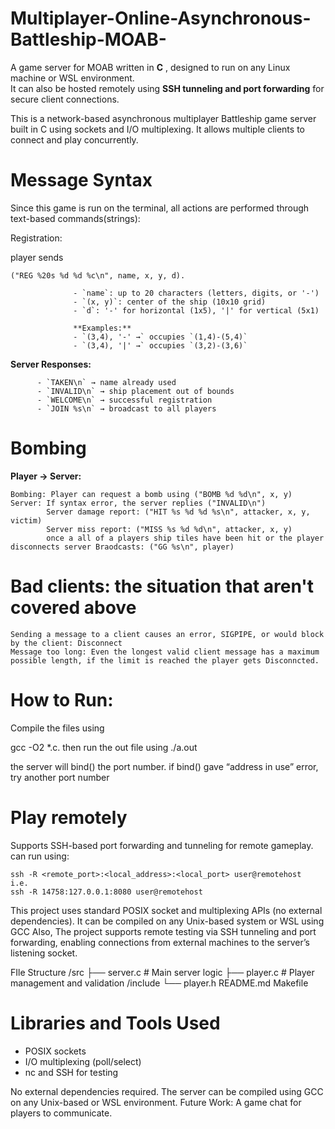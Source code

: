 # Multiplayer-Online-Asynchronous-Battleship-MOAB-
A game server for MOAB written in **C** , designed to run on any Linux machine or WSL environment.  
It can also be hosted remotely using **SSH tunneling and port forwarding** for secure client connections.

This is a network-based asynchronous multiplayer Battleship game server built in C using sockets and I/O multiplexing. It allows multiple clients to connect and play concurrently.


# Message Syntax
Since this game is run on the terminal, all actions are performed through text-based commands(strings):
  
  Registration: 
    
  player sends
    
    ("REG %20s %d %d %c\n", name, x, y, d).
    
                  - `name`: up to 20 characters (letters, digits, or '-')  
                  - `(x, y)`: center of the ship (10x10 grid)  
                  - `d`: '-' for horizontal (1x5), '|' for vertical (5x1)

                  **Examples:**
                  - `(3,4), '-' →` occupies `(1,4)-(5,4)`
                  - `(3,4), '|' →` occupies `(3,2)-(3,6)`

**Server Responses:**

          - `TAKEN\n` → name already used  
          - `INVALID\n` → ship placement out of bounds  
          - `WELCOME\n` → successful registration  
          - `JOIN %s\n` → broadcast to all players

# Bombing
**Player → Server:**

    Bombing: Player can request a bomb using ("BOMB %d %d\n", x, y)
    Server: If syntax error, the server replies ("INVALID\n")
            Server damage report: ("HIT %s %d %d %s\n", attacker, x, y, victim)
            Server miss report: ("MISS %s %d %d\n", attacker, x, y)
            once a all of a players ship tiles have been hit or the player disconnects server Braodcasts: ("GG %s\n", player)
# Bad clients: the situation that aren't covered above
    Sending a message to a client causes an error, SIGPIPE, or would block by the client: Disconnect
    Message too long: Even the longest valid client message has a maximum possible length, if the limit is reached the player gets Disconncted.


# How to Run:

  Compile the files using
  
  gcc -O2 *.c.
  then run the out file using ./a.out <port number>
  
  
  the server will bind() the port number.
  if bind() gave “address in use” error, try another port number
# Play remotely
  Supports SSH-based port forwarding and tunneling for remote gameplay.
  can run using:
  
    ssh -R <remote_port>:<local_address>:<local_port> user@remotehost
    i.e. 
    ssh -R 14758:127.0.0.1:8080 user@remotehost

  This project uses standard POSIX socket and multiplexing APIs (no external dependencies). It can be compiled on any Unix-based system or WSL using GCC
  Also, The project supports remote testing via SSH tunneling and port forwarding, enabling connections from external machines to the server’s listening socket.
  
FIle Structure
/src
 ├── server.c       # Main server logic
 ├── player.c       # Player management and validation
/include
 └── player.h
README.md
Makefile

# Libraries and Tools Used
* POSIX sockets
* I/O multiplexing (poll/select)
* nc and SSH for testing

No external dependencies required. The server can be compiled using GCC on any Unix-based or WSL environment.
Future Work:
  A game chat for players to communicate.
            

                  
    


